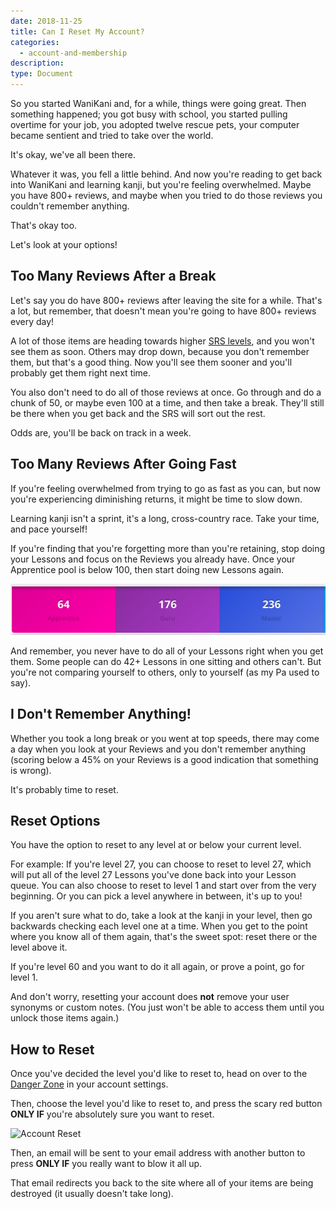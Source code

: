 ```yaml
---
date: 2018-11-25
title: Can I Reset My Account?
categories:
  - account-and-membership
description:
type: Document
---
```


So you started WaniKani and, for a while, things were going great. Then something happened; you got busy with school, you started pulling overtime for your job, you adopted twelve rescue pets, your computer became sentient and tried to take over the world.

It's okay, we've all been there.

Whatever it was, you fell a little behind. And now you're reading to get back into WaniKani and learning kanji, but you're feeling overwhelmed. Maybe you have 800+ reviews, and maybe when you tried to do those reviews you couldn't remember anything.

That's okay too.

Let's look at your options!

## Too Many Reviews After a Break

Let's say you do have 800+ reviews after leaving the site for a while. That's a lot, but remember, that doesn't mean you're going to have 800+ reviews every day!

A lot of those items are heading towards higher [SRS levels](#), and you won't see them as soon. Others may drop down, because you don't remember them, but that's a good thing. Now you'll see them sooner and you'll probably get them right next time.

You also don't need to do all of those reviews at once. Go through and do a chunk of 50, or maybe even 100 at a time, and then take a break. They'll still be there when you get back and the SRS will sort out the rest.

Odds are, you'll be back on track in a week.

## Too Many Reviews After Going Fast

If you're feeling overwhelmed from trying to go as fast as you can, but now you're experiencing diminishing returns, it might be time to slow down.

Learning kanji isn't a sprint, it's a long, cross-country race. Take your time, and pace yourself!

If you're finding that you're forgetting more than you're retaining, stop doing your Lessons and focus on the Reviews you already have. Once your Apprentice pool is below 100, then start doing new Lessons again.

![Apprentice Count](/images/apprentice-count.png)

And remember, you never have to do all of your Lessons right when you get them. Some people can do 42+ Lessons in one sitting and others can't. But you're not comparing yourself to others, only to yourself (as my Pa used to say).

## I Don't Remember Anything!

Whether you took a long break or you went at top speeds, there may come a day when you look at your Reviews and you don't remember anything (scoring below a 45% on your Reviews is a good indication that something is wrong).

It's probably time to reset.

## Reset Options

You have the option to reset to any level at or below your current level.

For example: If you're level 27, you can choose to reset to level 27, which will put all of the level 27 Lessons you've done back into your Lesson queue. You can also choose to reset to level 1 and start over from the very beginning. Or you can pick a level anywhere in between, it's up to you!

If you aren't sure what to do, take a look at the kanji in your level, then go backwards checking each level one at a time. When you get to the point where you know all of them again, that's the sweet spot: reset there or the level above it.

If you're level 60 and you want to do it all again, or prove a point, go for level 1.

And don't worry, resetting your account does **not** remove your user synonyms or custom notes. (You just won't be able to access them until you unlock those items again.)

## How to Reset

Once you've decided the level you'd like to reset to, head on over to the [Danger Zone](https://www.wanikani.com/settings/danger_zone) in your account settings.

Then, choose the level you'd like to reset to, and press the scary red button **ONLY IF** you're absolutely sure you want to reset.

![Account Reset](/images/account-reset.gif)

Then, an email will be sent to your email address with another button to press **ONLY IF** you really want to blow it all up.

That email redirects you back to the site where all of your items are being destroyed (it usually doesn't take long).
